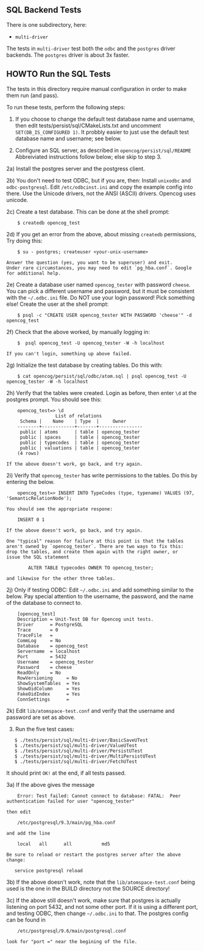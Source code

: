 
SQL Backend Tests
-----------------
There is one subdirectory, here:

* `multi-driver`

The tests in `multi-driver` test both the `odbc` and the `postgres`
driver backends.  The `postgres` driver is about 3x faster.


HOWTO Run the SQL Tests
-----------------------

The tests in this directory require manual configuration in order to
make them run (and pass).

To run these tests, perform the following steps:

1) If you choose to change the default test database name and username,
   then edit tests/persist/sql/CMakeLists.txt and uncomment
   `SET(DB_IS_CONFIGURED 1)`.  It probbly easier to just use the default
   test database name and username; see below.

2) Configure an SQL server, as described in `opencog/persist/sql/README`
   Abbreiviated instructions follow below; else skip to step 3.

2a) Install the postgres server and the postgress client.

2b) You don't need to test ODBC, but if you are, then:
    Install `unixodbc` and `odbc-postgresql`.
    Edit `/etc/odbcinst.ini` and copy the example config into there.
    Use the Unicode drivers, not the ANSI (ASCII) drivers. Opencog
    uses unicode.

2c) Create a test database. This can be done at the shell prompt:
```
    $ createdb opencog_test
```
2d) If you get an error from the above, about missing `createdb` permissions,
    Try doing this:
```
    $ su - postgres; createuser <your-unix-username>
```
    Answer the question (yes, you want to be superuser) and exit.
    Under rare circumstances, you may need to edit `pg_hba.conf`. Google
    for additional help.

2e) Create a database user named `opencog_tester` with password `cheese`.
    You can pick a different username and password, but it must be
    consistent with the `~/.odbc.ini` file. Do NOT use your login password!
    Pick something else! Create the user at the shell prompt:
```
    $ psql -c "CREATE USER opencog_tester WITH PASSWORD 'cheese'" -d opencog_test
```
2f) Check that the above worked, by manually logging in:
```
    $  psql opencog_test -U opencog_tester -W -h localhost
```
    If you can't login, something up above failed.

2g) Initialize the test database by creating tables. Do this with:
```
    $ cat opencog/persist/sql/odbc/atom.sql | psql opencog_test -U opencog_tester -W -h localhost
```
2h) Verify that the tables were created. Login as before, then enter
    `\d` at the postgres prompt.  You should see this:
```
    opencog_test=> \d
                  List of relations
     Schema |    Name    | Type  |     Owner
    --------+------------+-------+----------------
     public | atoms      | table | opencog_tester
     public | spaces     | table | opencog_tester
     public | typecodes  | table | opencog_tester
     public | valuations | table | opencog_tester
    (4 rows)
```
    If the above doesn't work, go back, and try again.

2i) Verify that `opencog_tester` has write permissions to the tables. Do
    this by entering the below.
```
    opencog_test=> INSERT INTO TypeCodes (type, typename) VALUES (97, 'SemanticRelationNode');
```
    You should see the appropriate respone:
```
    INSERT 0 1
```
    If the above doesn't work, go back, and try again.

    One "typical" reason for failure at this point is that the tables
    aren't owned by `opencog_tester`. There are two ways to fix this:
    drop the tables, and create them again with the right owner, or
    issue the SQL statement
```
        ALTER TABLE typecodes OWNER TO opencog_tester;
```
    and likewise for the other three tables.

2j) Only if testing ODBC:
    Edit `~/.odbc.ini` and add something similar to the below. Pay special
    attention to the username, the password, and the name of the database
    to connect to.
```
    [opencog_test]
    Description = Unit-Test DB for Opencog unit tests.
    Driver      = PostgreSQL
    Trace       = 0
    TraceFile   =
    CommLog     = No
    Database    = opencog_test
    Servername  = localhost
    Port        = 5432
    Username    = opencog_tester
    Password    = cheese
    ReadOnly    = No
    RowVersioning     = No
    ShowSystemTables  = Yes
    ShowOidColumn     = Yes
    FakeOidIndex      = Yes
    ConnSettings      =
```

2k) Edit `lib/atomspace-test.conf` and verify that the username and password
    are set as above.

3) Run the five test cases:

```
   $ ./tests/persist/sql/multi-driver/BasicSaveUTest
   $ ./tests/persist/sql/multi-driver/ValueUTest
   $ ./tests/persist/sql/multi-driver/PersistUTest
   $ ./tests/persist/sql/multi-driver/MultiPersistUTest
   $ ./tests/persist/sql/multi-driver/FetchUTest
```
   It should print `OK!` at the end, if all tests passed.

3a) If the above gives the message
```
    Error: Test failed: Cannot connect to database: FATAL:  Peer authentication failed for user "opencog_tester"
```
    then edit
```
    /etc/postgresql/9.3/main/pg_hba.conf
```
    and add the line
```
    local   all      all           md5
```
    Be sure to reload or restart the postgres server after the above change:
```
   service postgresql reload
```


3b) If the above doesn't work, note that the `lib/atomspace-test.conf`
    being used is the one in the BUILD directory not the SOURCE directory!

3c) If the above still doesn't work, make sure that postgres is actually
    listening on port 5432, and not some other port.  If it is using a
    different port, and testing ODBC, then change `~/.odbc.ini` to that.
    The postgres config can be found in
```
    /etc/postgresql/9.6/main/postgresql.conf
```
    look for "port =" near the begining of the file.
